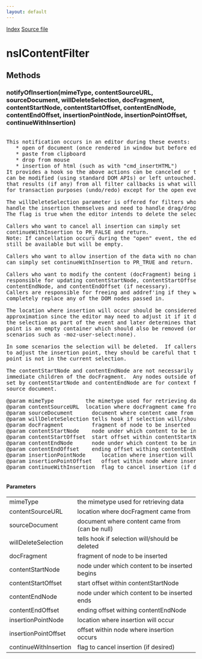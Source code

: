 ```yaml
---
layout: default
---
```

<div id='links'><a href="../index.html">Index</a>
<a href="http://dxr.mozilla.org/mozilla-central/source/editor/nsIContentFilter.idl">Source file</a>
</div>

# nsIContentFilter #

## Methods ##

### notifyOfInsertion(mimeType, contentSourceURL, sourceDocument, willDeleteSelection, docFragment, contentStartNode, contentStartOffset, contentEndNode, contentEndOffset, insertionPointNode, insertionPointOffset, continueWithInsertion) ###
<pre>  
This notification occurs in an editor during these events:  
   * open of document (once rendered in window but before editable)  
   * paste from clipboard  
   * drop from mouse  
   * insertion of html (such as with "cmd_insertHTML")  
It provides a hook so the above actions can be canceled or the data  
can be modified (using standard DOM APIs) or left untouched.  The data  
that results (if any) from all filter callbacks is what will be used  
for transaction purposes (undo/redo) except for the open event.  
  
The willDeleteSelection parameter is offered for filters who want to  
handle the insertion themselves and need to handle drag/drop correctly.  
The flag is true when the editor intends to delete the selection.  
  
Callers who want to cancel all insertion can simply set  
continueWithInsertion to PR_FALSE and return.  
Note: If cancellation occurs during the "open" event, the editor will  
still be available but will be empty.  
  
Callers who want to allow insertion of the data with no changes  
can simply set continueWithInsertion to PR_TRUE and return.  
  
Callers who want to modify the content (docFragment) being inserted are   
responsible for updating contentStartNode, contentStartOffset,   
contentEndNode, and contentEndOffset (if necessary).    
Callers are responsible for freeing and addref'ing if they want to   
completely replace any of the DOM nodes passed in.  
  
The location where insertion will occur should be considered an  
approximation since the editor may need to adjust it if it deletes  
the selection as part of the event and later determines that insertion  
point is an empty container which should also be removed (or in other  
scenarios such as -moz-user-select:none).  
  
In some scenarios the selection will be deleted.  If callers choose  
to adjust the insertion point, they should be careful that the insertion  
point is not in the current selection.  
  
The contentStartNode and contentEndNode are not necessarily  
immediate children of the docFragment.  Any nodes outside of the range  
set by contentStartNode and contentEndNode are for context from the  
source document.  
  
@param mimeType          the mimetype used for retrieving data  
@param contentSourceURL  location where docFragment came from  
@param sourceDocument      document where content came from (can be null)  
@param willDeleteSelection tells hook if selection will/should be deleted  
@param docFragment         fragment of node to be inserted  
@param contentStartNode    node under which content to be inserted begins  
@param contentStartOffset  start offset within contentStartNode  
@param contentEndNode      node under which content to be inserted ends  
@param contentEndOffset    ending offset withing contentEndNode  
@param insertionPointNode     location where insertion will occur  
@param insertionPointOffset   offset within node where insertion occurs  
@param continueWithInsertion  flag to cancel insertion (if desired)  
  
</pre>
#### Parameters ####

<table>

<tr>
<td>mimeType</td>
<td>the mimetype used for retrieving data  
</td>
</tr>

<tr>
<td>contentSourceURL</td>
<td>location where docFragment came from  
</td>
</tr>

<tr>
<td>sourceDocument</td>
<td>document where content came from (can be null)  
</td>
</tr>

<tr>
<td>willDeleteSelection</td>
<td>tells hook if selection will/should be deleted  
</td>
</tr>

<tr>
<td>docFragment</td>
<td>fragment of node to be inserted  
</td>
</tr>

<tr>
<td>contentStartNode</td>
<td>node under which content to be inserted begins  
</td>
</tr>

<tr>
<td>contentStartOffset</td>
<td>start offset within contentStartNode  
</td>
</tr>

<tr>
<td>contentEndNode</td>
<td>node under which content to be inserted ends  
</td>
</tr>

<tr>
<td>contentEndOffset</td>
<td>ending offset withing contentEndNode  
</td>
</tr>

<tr>
<td>insertionPointNode</td>
<td>location where insertion will occur  
</td>
</tr>

<tr>
<td>insertionPointOffset</td>
<td>offset within node where insertion occurs  
</td>
</tr>

<tr>
<td>continueWithInsertion</td>
<td>flag to cancel insertion (if desired)  
</td>
</tr>

</table>
